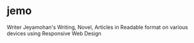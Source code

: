 # jemo
Writer Jeyamohan's Writing, Novel, Articles in Readable format on various devices using Responsive Web Design
